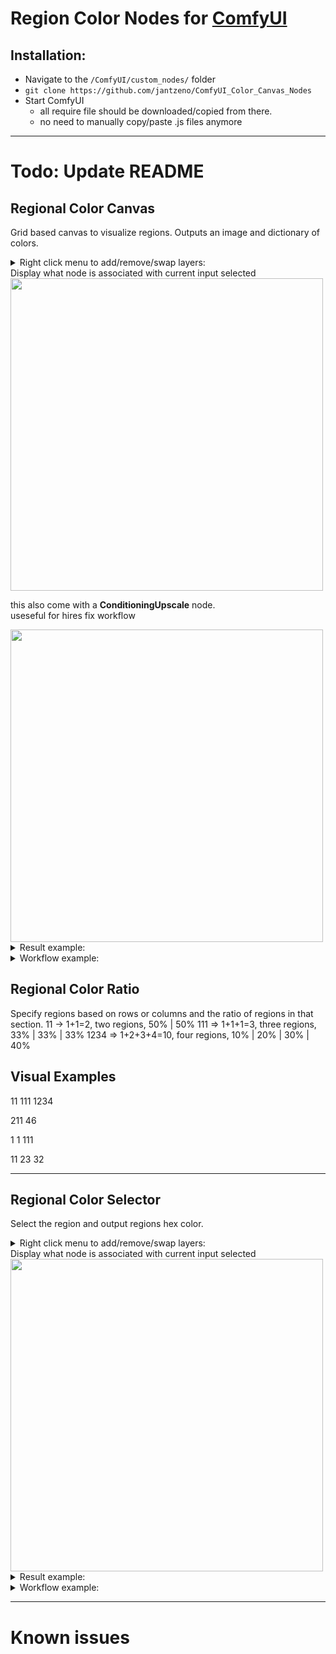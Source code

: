 # Region Color Nodes for [ComfyUI](https://github.com/comfyanonymous/ComfyUI)

## Installation:

- Navigate to the `/ComfyUI/custom_nodes/` folder
- `git clone https://github.com/jantzeno/ComfyUI_Color_Canvas_Nodes`
- Start ComfyUI
  - all require file should be downloaded/copied from there.
  - no need to manually copy/paste .js files anymore

---

# Todo: Update README

## Regional Color Canvas

Grid based canvas to visualize regions. Outputs an image and dictionary of colors.

<details close="close">
    <summary>Right click menu to add/remove/swap layers:</summary>
    <img src="./images/RightClickMenu.png">
</details>
Display what node is associated with current input selected

<img src="./images/MultiAreaConditioning_node.png" width="500px">

this also come with a <strong>ConditioningUpscale</strong> node.  
useseful for hires fix workflow

<img src="./images/ConditioningUpscale_node.png" width="500px">
<details close="close">
    <summary>Result example:</summary>
    <img src="./images/MultiAreaConditioning_result.png" width="500px">
</details>
<details close="close">
    <summary>Workflow example:</summary>
    <img src="./images/MultiAreaConditioning_workflow.svg" width="100%">
</details>

## Regional Color Ratio

Specify regions based on rows or columns and the ratio of regions in that section.
11 -> 1+1=2, two regions, 50% | 50%
111 => 1+1+1=3, three regions, 33% | 33% | 33%
1234 => 1+2+3+4=10, four regions, 10% | 20% | 30% | 40%

## Visual Examples

11
111
1234

211
46

1
1
111

11
23
32

---

## Regional Color Selector

Select the region and output regions hex color.

<details close="close">
    <summary>Right click menu to add/remove/swap layers:</summary>
    <img src="./images/RightClickMenu.png">
</details>
Display what node is associated with current input selected

<img src="./images/MultiLatentComposite_node.png" width="500px">

<details close="close">
    <summary>Result example:</summary>
    <img src="./images/MultiLatentComposite_result.png" width="500px">
</details>
<details close="close">
    <summary>Workflow example:</summary>
    <img src="./images/MultiLatentComposite_workflow.svg" width="100%">
</details>

---

# Known issues
